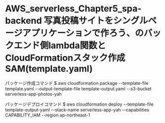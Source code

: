 # AWS_serverless_Chapter5_spa-backend 写真投稿サイトをシングルページアプリケーションで作ろう、のバックエンド側lambda関数とCloudFormationスタック作成SAM(template.yaml)


パッケージ作成コマンド
$ aws cloudformation package --template-file template.yaml --output-template-file template-output.yaml --s3-bucket serverless-app-photos-yah

パッケージデプロイコマンド
$ aws cloudformation deploy --template-file template-output-yaml --stack-name serverless-app-yah --capabilities CAPABILITY_IAM --region ap-northeast-1
